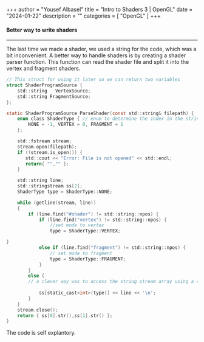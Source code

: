 +++
author = "Yousef Albasel"
title = "Intro to Shaders 3 | OpenGL"
date = "2024-01-22"
description = ""
categories = [
    "OpenGL"
]
+++

#### Better way to write shaders

------------

The last time we made a shader, we used a string for the code, which was a bit inconvenient. A better way to handle shaders is by creating a shader parser function. This function can read the shader file and split it into the vertex and fragment shaders.
```c
// This struct for using it later so we can return two variables
struct ShaderProgramSource {
    std::string   VertexSource;
    std::string FragmentSource;
};

static ShaderProgramSource ParseShader(const std::string& filepath) {
    enum class ShaderType { // enum to determine the index in the string stream array
        NONE = -1, VERTEX = 0, FRAGMENT = 1
    };

    std::fstream stream;
    stream.open(filepath);
    if (!stream.is_open()) {
       std::cout << "Error: File is not opened" << std::endl;
       return{ "","" };
    }

    std::string line;
    std::stringstream ss[2];
    ShaderType type = ShaderType::NONE;

    while (getline(stream, line))
    {
        if (line.find("#shader") != std::string::npos) {
            if (line.find("vertex") != std::string::npos) {
                //set mode to vertex
                type = ShaderType::VERTEX;

}
            else if (line.find("fragment") != std::string::npos) {
                // set mode to fragment
                type = ShaderType::FRAGMENT;
            }
        }
        else {
		// a clever way was to access the string stream array using a cast of the type enum to an int so it's a lot easier and kinda automatic.
		
            ss[static_cast<int>(type)] << line << '\n';
        }
    }
    stream.close();
    return { ss[0].str(),ss[1].str() };
}
```

The code is self explantory.
